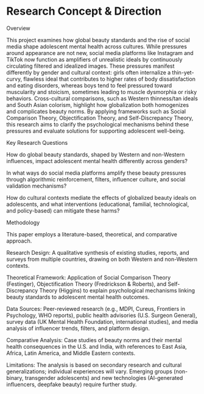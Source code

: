 # Research Concept & Direction

Overview

This project examines how global beauty standards and the rise of social media shape adolescent mental health across cultures. While pressures around appearance are not new, social media platforms like Instagram and TikTok now function as amplifiers of unrealistic ideals by continuously circulating filtered and idealized images. These pressures manifest differently by gender and cultural context: girls often internalize a thin-yet-curvy, flawless ideal that contributes to higher rates of body dissatisfaction and eating disorders, whereas boys tend to feel pressured toward muscularity and stoicism, sometimes leading to muscle dysmorphia or risky behaviors. Cross-cultural comparisons, such as Western thinness/tan ideals and South Asian colorism, highlight how globalization both homogenizes and complicates beauty norms. By applying frameworks such as Social Comparison Theory, Objectification Theory, and Self-Discrepancy Theory, this research aims to clarify the psychological mechanisms behind these pressures and evaluate solutions for supporting adolescent well-being.

Key Research Questions

How do global beauty standards, shaped by Western and non-Western influences, impact adolescent mental health differently across genders?

In what ways do social media platforms amplify these beauty pressures through algorithmic reinforcement, filters, influencer culture, and social validation mechanisms?

How do cultural contexts mediate the effects of globalized beauty ideals on adolescents, and what interventions (educational, familial, technological, and policy-based) can mitigate these harms?

Methodology

This paper employs a literature-based, theoretical, and comparative approach.

Research Design: A qualitative synthesis of existing studies, reports, and surveys from multiple countries, drawing on both Western and non-Western contexts.

Theoretical Framework: Application of Social Comparison Theory (Festinger), Objectification Theory (Fredrickson & Roberts), and Self-Discrepancy Theory (Higgins) to explain psychological mechanisms linking beauty standards to adolescent mental health outcomes.

Data Sources: Peer-reviewed research (e.g., MDPI, Cureus, Frontiers in Psychology, WHO reports), public health advisories (U.S. Surgeon General), survey data (UK Mental Health Foundation, international studies), and media analysis of influencer trends, filters, and platform design.

Comparative Analysis: Case studies of beauty norms and their mental health consequences in the U.S. and India, with references to East Asia, Africa, Latin America, and Middle Eastern contexts.

Limitations: The analysis is based on secondary research and cultural generalizations; individual experiences will vary. Emerging groups (non-binary, transgender adolescents) and new technologies (AI-generated influencers, deepfake beauty) require further study.